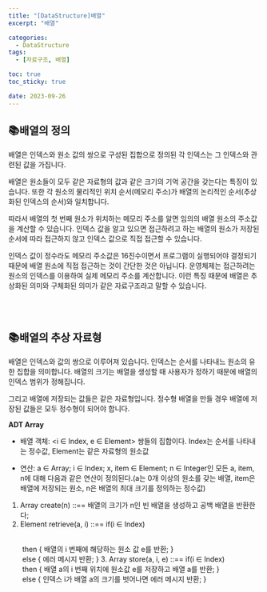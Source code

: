 ```yaml
---
title: "[DataStructure]배열"
excerpt: "배열"

categories:
  - DataStructure
tags:
  - [자료구조, 배열]

toc: true
toc_sticky: true

date: 2023-09-26
---
```


## 📚배열의 정의
배열은 인덱스와 원소 값의 쌍으로 구성된 집합으로 정의된 각 인덱스는 그 인덱스와 관련된 값을 가집니다.

배열은 원소들이 모두 같은 자료형의 값과 같은 크기의 기억 공간을 갖는다는 특징이 있습니다. 또한 각 원소의 물리적인 위치 순서(메모리 주소)가 배열의 논리적인 순서(추상화된 인덱스의 순서)와 일치합니다.

따라서 배열의 첫 번째 원소가 위치하는 메모리 주소를 알면 임의의 배열 원소의 주소값을 계산할 수 있습니다. 인덱스 값을 알고 있으면 접근하려고 하는 배열의 원소가 저장된 순서에 따라 접근하지 않고 인덱스 값으로 직접 접근할 수 있습니다.

인덱스 값이 정수라도 메모리 주소값은 16진수이면서 프로그램이 실행되어야 결정되기 때문에 배열 원소에 직접 접근하는 것이 간단한 것은 아닙니다. 운영체제는 접근하려는 원소의 인덱스를 이용하여 실제 메모리 주소를 계산합니다. 이런 특징 때문에 배열은 추상화된 의미와 구체화된 의미가 같은 자료구조라고 말할 수 있습니다.

<br><br>

## 📚배열의 추상 자료형
배열은 인덱스와 값의 쌍으로 이루어져 있습니다. 인덱스는 순서를 나타내느 원소의 유한 집합을 의미합니다. 배열의 크기는 배열을 생성할 때 사용자가 정하기 때문에 배열의 인덱스 범위가 정해집니다.

그리고 배열에 저장되는 값들은 같은 자료형입니다. 정수형 배열을 만들 경우 배열에 저장된 값들은 모두 정수형이 되어야 합니다.

**ADT Array**

* 배열 객체: <i ∈ Index, e ∈ Element> 쌍들의 집합이다. Index는 순서를 나타내는 정수값, Element는 같은 자료형의 원소값

* 연산: a ∈ Array; i ∈ Index; x, item ∈ Element; n ∈ Integer인 모든 a, item, n에 대해 다음과 같은 연산이 정의된다.(a는 0개 이상의 원소를 갖는 배열, item은 배열에 저장되는 원소, n은 배열의 최대 크기를 정의하는 정수값)

1. Array create(n) ::== 배열의 크기가 n인 빈 배열을 생성하고 공백 배열을 반환한다;
2. Element retrieve(a, i) ::== if(i ∈ Index)
<br>
　　then { 배열의 i 번째에 해당하는 원소 값 e를 반환; }
<br>
　　else { 에러 메시지 반환; }
3. Array store(a, i, e) ::== if(i ∈ Index)
<br>
　　then { 배열 a의 i 번째 위치에 원소값 e를 저장하고 배열 a를 반환; }
<br>
　　else { 인덱스 i가 배열 a의 크기를 벗어나면 에러 메시지 반환; }

<br><br>